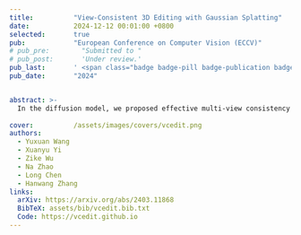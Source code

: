 ```yaml
---
title:          "View-Consistent 3D Editing with Gaussian Splatting"
date:           2024-12-12 00:01:00 +0800
selected:       true
pub:            "European Conference on Computer Vision (ECCV)"
# pub_pre:        "Submitted to "
# pub_post:       'Under review.'
pub_last:       ' <span class="badge badge-pill badge-publication badge-primary">Poster</span>'
pub_date:       "2024"


abstract: >-
  In the diffusion model, we proposed effective multi-view consistency designs that harmonize the inconsistent multi-view image guidance by integrating with 3D Gaussian Splatting (3DGS) characteristics, offering high-quality 3DGS editing.
  
cover:          /assets/images/covers/vcedit.png
authors:
  - Yuxuan Wang
  - Xuanyu Yi
  - Zike Wu
  - Na Zhao
  - Long Chen
  - Hanwang Zhang
links:
  arXiv: https://arxiv.org/abs/2403.11868
  BibTeX: assets/bib/vcedit.bib.txt
  Code: https://vcedit.github.io
---
```

